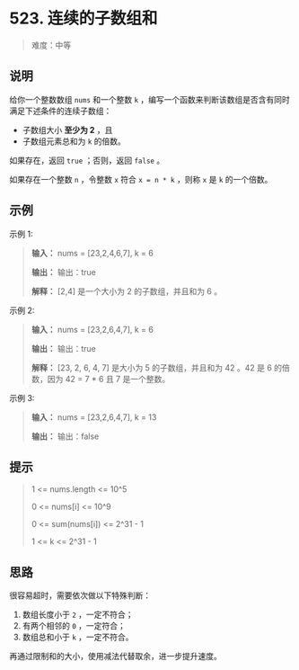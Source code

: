 # 523. 连续的子数组和

> 难度：中等

## 说明

给你一个整数数组 `nums` 和一个整数 `k` ，编写一个函数来判断该数组是否含有同时满足下述条件的连续子数组：

* 子数组大小 **至少为 2** ，且
* 子数组元素总和为 `k` 的倍数。

如果存在，返回 `true` ；否则，返回 `false` 。

如果存在一个整数 `n` ，令整数 `x` 符合 `x = n * k` ，则称 `x` 是 `k` 的一个倍数。

## 示例

示例 1:

> **输入：** nums = [23,2,4,6,7], k = 6
> 
> **输出：** 输出：true
> 
> **解释：** [2,4] 是一个大小为 2 的子数组，并且和为 6 。

示例 2:

> **输入：** nums = [23,2,6,4,7], k = 6
> 
> **输出：** 输出：true
> 
> **解释：** [23, 2, 6, 4, 7] 是大小为 5 的子数组，并且和为 42 。42 是 6 的倍数，因为 42 = 7 * 6 且 7 是一个整数。

示例 3:

> **输入：** nums = [23,2,6,4,7], k = 13
> 
> **输出：** 输出：false

## 提示

> 1 <= nums.length <= 10^5
>
> 0 <= nums[i] <= 10^9
>
> 0 <= sum(nums[i]) <= 2^31 - 1
>
> 1 <= k <= 2^31 - 1

## 思路

很容易超时，需要依次做以下特殊判断：

1. 数组长度小于 `2` ，一定不符合；
2. 有两个相邻的 `0` ，一定符合；
3. 数组总和小于 `k` ，一定不符合。

再通过限制和的大小，使用减法代替取余，进一步提升速度。
